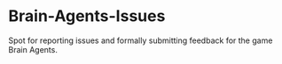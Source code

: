 # Brain-Agents-Issues
Spot for reporting issues and formally submitting feedback for the game Brain Agents.
